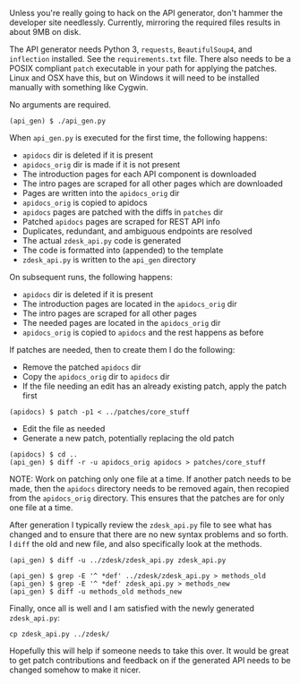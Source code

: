Unless you're really going to hack on the API generator, don't hammer the
developer site needlessly. Currently, mirroring the required files results in
about 9MB on disk.

The API generator needs Python 3, `requests`, `BeautifulSoup4`, and
`inflection` installed. See the `requirements.txt` file. There also needs to be
a POSIX compliant `patch` executable in your path for applying the patches.
Linux and OSX have this, but on Windows it will need to be installed manually
with something like Cygwin.

No arguments are required.

```
(api_gen) $ ./api_gen.py
```

When `api_gen.py` is executed for the first time, the following happens:
* `apidocs` dir is deleted if it is present
* `apidocs_orig` dir is made if it is not present
* The introduction pages for each API component is downloaded
* The intro pages are scraped for all other pages which are downloaded
* Pages are written into the `apidocs_orig` dir
* `apidocs_orig` is copied to apidocs
* `apidocs` pages are patched with the diffs in `patches` dir
* Patched `apidocs` pages are scraped for REST API info
* Duplicates, redundant, and ambiguous endpoints are resolved
* The actual `zdesk_api.py` code is generated
* The code is formatted into (appended) to the template
* `zdesk_api.py` is written to the `api_gen` directory

On subsequent runs, the following happens:
* `apidocs` dir is deleted if it is present
* The introduction pages are located in the `apidocs_orig` dir
* The intro pages are scraped for all other pages
* The needed pages are located in the `apidocs_orig` dir
* `apidocs_orig` is copied to `apidocs` and the rest happens as before

If patches are needed, then to create them I do the following:
* Remove the patched `apidocs` dir
* Copy the `apidocs_orig` dir to `apidocs` dir
* If the file needing an edit has an already existing patch, apply the patch
  first

```
(apidocs) $ patch -p1 < ../patches/core_stuff
```

* Edit the file as needed
* Generate a new patch, potentially replacing the old patch

```
(apidocs) $ cd ..
(api_gen) $ diff -r -u apidocs_orig apidocs > patches/core_stuff
```

NOTE: Work on patching only one file at a time. If another patch needs to be
made, then the `apidocs` directory needs to be removed again, then recopied
from the `apidocs_orig` directory. This ensures that the patches are for only
one file at a time.

After generation I typically review the `zdesk_api.py` file to see what has
changed and to ensure that there are no new syntax problems and so forth. I
`diff` the old and new file, and also specifically look at the methods.

```
(api_gen) $ diff -u ../zdesk/zdesk_api.py zdesk_api.py

(api_gen) $ grep -E '^ *def' ../zdesk/zdesk_api.py > methods_old
(api_gen) $ grep -E '^ *def' zdesk_api.py > methods_new
(api_gen) $ diff -u methods_old methods_new
```

Finally, once all is well and I am satisfied with the newly generated
`zdesk_api.py`:

```
cp zdesk_api.py ../zdesk/
```

Hopefully this will help if someone needs to take this over. It would be great
to get patch contributions and feedback on if the generated API needs to be
changed somehow to make it nicer.

